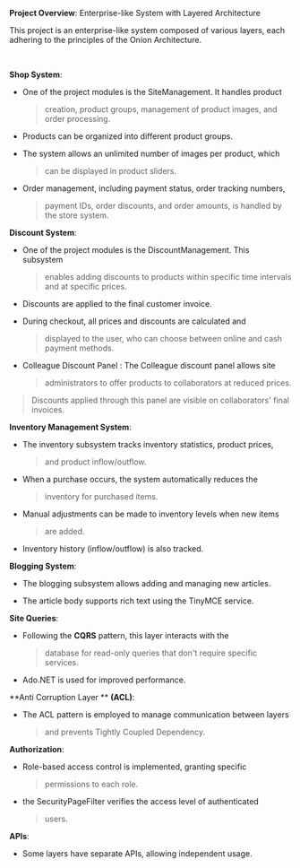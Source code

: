 **Project Overview**: Enterprise-like System with Layered Architecture

This project is an enterprise-like system composed of various layers,
each adhering to the principles of the Onion Architecture.

 

**Shop System**:

-   One of the project modules is the SiteManagement. It handles product
    > creation, product groups, management of product images, and order
    > processing.

-   Products can be organized into different product groups.

-   The system allows an unlimited number of images per product, which
    > can be displayed in product sliders.

-   Order management, including payment status, order tracking numbers,
    > payment IDs, order discounts, and order amounts, is handled by the
    > store system.


**Discount System**:

-   One of the project modules is the DiscountManagement. This subsystem
    > enables adding discounts to products within specific time
    > intervals and at specific prices.

-   Discounts are applied to the final customer invoice.

-   During checkout, all prices and discounts are calculated and
    > displayed to the user, who can choose between online and cash
    > payment methods.

-   Colleague Discount Panel : The Colleague discount panel allows site
    > administrators to offer products to collaborators at reduced
    > prices.

>Discounts applied through this panel are visible on
> collaborators' final invoices.



**Inventory Management System**:

-   The inventory subsystem tracks inventory statistics, product prices,
    > and product inflow/outflow.

-   When a purchase occurs, the system automatically reduces the
    > inventory for purchased items.

-   Manual adjustments can be made to inventory levels when new items
    > are added.

-   Inventory history (inflow/outflow) is also tracked.



**Blogging System**:

-   The blogging subsystem allows adding and managing new articles.

-   The article body supports rich text using the TinyMCE service.



**Site Queries**:

-   Following the **CQRS** pattern, this layer interacts with the
    > database for read-only queries that don't require specific
    > services.

-   Ado.NET is used for improved performance.



**Anti Corruption Layer ** **(ACL)**:

-   The ACL pattern is employed to manage communication between layers
    > and prevents Tightly Coupled Dependency.



**Authorization**:

-   Role-based access control is implemented, granting specific
    > permissions to each role.

-   the SecurityPageFilter verifies the access level of authenticated
    > users.



**APIs**:

-   Some layers have separate APIs, allowing independent usage.
